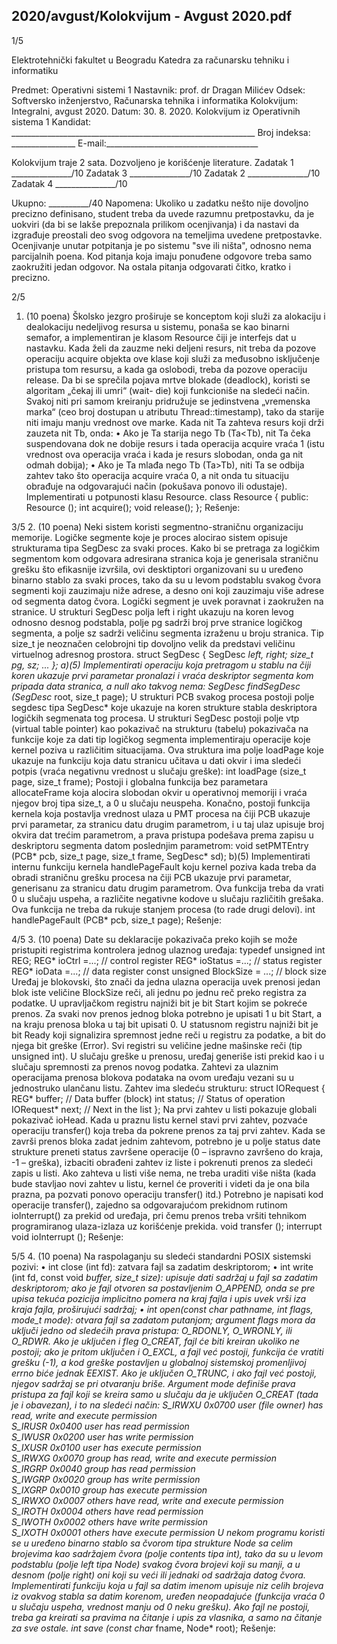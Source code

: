 2020/avgust/Kolokvijum - Avgust 2020.pdf
--------------------------------------------------------------------------------


1/5 
 
Elektrotehnički fakultet u Beogradu 
Katedra za računarsku tehniku i informatiku 
 
Predmet: Operativni sistemi 1 
Nastavnik: prof. dr Dragan Milićev 
Odsek: Softversko inženjerstvo, Računarska tehnika i informatika 
Kolokvijum: Integralni, avgust 2020. 
Datum: 30. 8. 2020. 
Kolokvijum iz Operativnih sistema 1 
Kandidat: _____________________________________________________________ 
Broj indeksa: ________________  E-mail:______________________________________ 
 
Kolokvijum traje 2 sata. Dozvoljeno je korišćenje literature. 
Zadatak 1 _______________/10   Zadatak 3 _______________/10 
Zadatak 2 _______________/10   Zadatak 4 _______________/10 
 
Ukupno: __________/40 
Napomena: Ukoliko u zadatku nešto nije dovoljno precizno definisano, student treba da 
uvede razumnu pretpostavku, da je uokviri (da bi se lakše prepoznala prilikom ocenjivanja) i 
da  nastavi  da  izgrađuje  preostali  deo  svog  odgovora  na  temeljima  uvedene  pretpostavke. 
Ocenjivanje unutar potpitanja je po sistemu "sve ili ništa", odnosno nema parcijalnih poena. 
Kod pitanja koja imaju ponuđene odgovore treba samo zaokružiti jedan  odgovor.  Na  ostala 
pitanja odgovarati čitko, kratko i precizno. 
 

2/5 
1. (10 poena) 
Školsko jezgro proširuje se konceptom koji služi za alokaciju i dealokaciju nedeljivog resursa 
u  sistemu,  ponaša  se  kao  binarni semafor,  a  implementiran  je  klasom Resource čiji  je 
interfejs dat u nastavku. Kada želi da zauzme neki deljeni resurs, nit treba da pozove operaciju 
acquire objekta ove klase koji služi za međusobno isključenje pristupa tom resursu, a kada 
ga oslobodi, treba da pozove operaciju release. 
Da bi se sprečila pojava mrtve blokade (deadlock), koristi se algoritam „čekaj ili umri“ (wait-
die)  koji  funkcioniše  na  sledeći  način.  Svakoj  niti  pri  samom  kreiranju  pridružuje  se 
jedinstvena „vremenska marka“ (ceo broj dostupan u atributu Thread::timestamp), tako da 
starije niti imaju  manju vrednost ove marke. Kada  nit Ta zahteva resurs koji drži zauzeta nit 
Tb, onda: 
• Ako  je Ta starija  nego Tb (Ta<Tb),  nit Ta čeka suspendovana dok ne dobije resurs i 
tada  operacija acquire vraća 1 (istu vrednost ova operacija vraća i kada je resurs 
slobodan, onda ga nit odmah dobija); 
• Ako je Ta mlađa nego Tb (Ta>Tb), niti Ta se odbija zahtev tako što operacija acquire 
vraća 0, a nit onda tu situaciju obrađuje na odgovarajući način (pokušava ponovo ili 
odustaje). 
Implementirati u potpunosti klasu Resource. 
class Resource { 
public: 
  Resource (); 
  int  acquire(); 
  void release(); 
}; 
Rešenje: 

3/5 
2. (10 poena) 
Neki sistem  koristi segmentno-straničnu organizaciju memorije. Logičke segmente koje je 
proces alocirao sistem opisuje strukturama tipa SegDesc za svaki proces. Kako bi se pretraga 
za logičkim segmentom kom odgovara adresirana stranica koja je generisala straničnu grešku 
što  efikasnije izvršila,  ovi  desktiptori  organizovani  su  u  uređeno  binarno  stablo  za  svaki 
proces, tako da su u levom podstablu svakog čvora segmenti koji zauzimaju niže adrese, a 
desno oni koji zauzimaju više adrese od segmenta datog čvora. Logički segment je uvek 
poravnat i zaokružen na stranice. U strukturi SegDesc polja left i right ukazuju  na  koren 
levog odnosno desnog podstabla, polje pg sadrži broj prve stranice logičkog segmenta, a polje 
sz sadrži veličinu segmenta izraženu u broju stranica. Tip size_t je neoznačen celobrojni tip 
dovoljno velik da predstavi veličinu virtuelnog adresnog prostora. 
struct SegDesc { 
  SegDesc *left, *right; 
  size_t pg, sz; 
  ... 
}; 
a)(5) Implementirati operaciju koja pretragom u stablu na čiji koren ukazuje prvi parametar 
pronalazi i vraća deskriptor segmenta kom pripada data stranica, a null ako takvog nema: 
SegDesc* findSegDesc (SegDesc* root, size_t page); 
U strukturi PCB svakog procesa postoji polje segdesc tipa SegDesc* koje ukazuje na koren 
strukture stabla deskriptora logičkih segmenata tog procesa. U strukturi SegDesc postoji polje 
vtp (virtual table pointer) kao pokazivač na strukturu (tabelu) pokazivača na funkcije koje za 
dati  tip  logičkog  segmenta  implementiraju  operacije  koje  kernel  poziva  u  različitim 
situacijama.  Ova  struktura  ima  polje loadPage koje  ukazuje  na  funkciju  koja  datu  stranicu 
učitava u dati okvir i ima sledeći potpis (vraća negativnu vrednost u slučaju greške): 
int loadPage (size_t page, size_t frame); 
Postoji  i  globalna  funkcija  bez  parametara allocateFrame koja  alocira  slobodan  okvir  u 
operativnoj memoriji i vraća njegov broj  tipa size_t, a 0 u slučaju neuspeha. Konačno, 
postoji funkcija kernela koja postavlja vrednost ulaza u PMT procesa na čiji PCB ukazuje prvi 
parametar, za stranicu datu drugim parametrom, i u taj ulaz upisuje broj okvira dat trećim 
parametrom,  a  prava  pristupa  podešava  prema  zapisu  u  deskriptoru  segmenta  datom 
poslednjim parametrom: 
void setPMTEntry (PCB* pcb, size_t page, size_t frame, SegDesc* sd); 
b)(5)  Implementirati  internu  funkciju  kernela handlePageFault koju  kernel  poziva  kada 
treba da obradi straničnu grešku procesa na čiji PCB ukazuje prvi parametar, generisanu za 
stranicu  datu  drugim  parametrom.  Ova  funkcija  treba  da  vrati 0 u slučaju uspeha, a različite 
negativne  kodove  u  slučaju  različitih  grešaka.  Ova  funkcija  ne  treba  da  rukuje  stanjem 
procesa (to rade drugi delovi). 
int handlePageFault (PCB* pcb, size_t page); 
Rešenje: 

4/5 
3. (10 poena) 
Date  su  deklaracije pokazivača preko kojih se može pristupiti registrima kontrolera jednog 
ulaznog uređaja: 
typedef unsigned int REG; 
REG* ioCtrl =...;   // control register 
REG* ioStatus =...; // status register 
REG* ioData =...;   // data register 
const unsigned BlockSize = ...; // block size 
Uređaj je blokovski, što znači da jedna ulazna operacija uvek prenosi jedan blok iste veličine 
BlockSize reči, ali jednu po jednu reč preko registra za podatke. U upravljačkom registru 
najniži bit je bit Start kojim se pokreće prenos. Za svaki nov prenos jednog bloka potrebno je 
upisati 1 u bit Start, a na kraju prenosa bloka u taj bit upisati 0. U statusnom registru najniži 
bit je bit Ready koji signalizira spremnost jedne reči u registru za podatke, a bit do njega bit 
greške (Error).  Svi registri su veličine jedne mašinske reči (tip unsigned int). U slučaju 
greške u prenosu, uređaj generiše isti prekid kao i u slučaju spremnosti za prenos novog 
podatka. 
Zahtevi za ulaznim operacijama prenosa blokova  podataka na ovom uređaju vezani su u 
jednostruko ulančanu listu. Zahtev ima sledeću strukturu: 
struct IORequest { 
  REG* buffer; // Data buffer (block) 
  int status; // Status of operation 
  IORequest* next; // Next in the list 
}; 
Na prvi zahtev u listi pokazuje globali pokazivač ioHead.  Kada u  praznu  listu  kernel  stavi 
prvi zahtev, pozvaće operaciju transfer() koja treba da pokrene prenos za taj prvi zahtev. 
Kada se završi prenos bloka zadat jednim zahtevom, potrebno je u polje status date strukture 
preneti  status  završene  operacije  (0 – ispravno  završeno  do  kraja, -1 – greška),  izbaciti 
obrađeni zahtev iz liste i pokrenuti prenos za sledeći zapis u listi. Ako zahteva u listi više 
nema, ne treba uraditi više ništa (kada bude stavljao novi zahtev u listu, kernel će proveriti i 
videti da je ona bila prazna, pa pozvati ponovo operaciju transfer() itd.) 
Potrebno  je  napisati  kod  operacije transfer(),  zajedno  sa  odgovarajućom  prekidnom 
rutinom ioInterrupt() za  prekid  od  uređaja,  pri  čemu  prenos  treba  vršiti  tehnikom 
programiranog ulaza-izlaza uz korišćenje prekida. 
void transfer (); 
interrupt void ioInterrupt (); 
Rešenje: 
 

5/5 
4. (10 poena) 
Na raspolaganju su sledeći standardni POSIX sistemski pozivi: 
• int close (int fd):  zatvara fajl sa zadatim deskriptorom; 
• int write (int fd, const void *buffer, size_t size):  upisuje dati sadržaj u 
fajl sa zadatim deskriptorom; ako je fajl otvoren sa postavljenim O_APPEND, onda se 
pre upisa tekuća pozicija implicitno pomera na kraj fajla i upis uvek vrši iza kraja 
fajla, proširujući sadržaj; 
• int open(const char *pathname, int flags, mode_t mode): otvara fajl sa 
zadatom putanjom; argument flags mora da uključi jedno od sledećih prava pristupa: 
O_RDONLY, O_WRONLY, ili O_RDWR. Ako je uključen i fleg O_CREAT, fajl će biti kreiran 
ukoliko ne postoji; ako je pritom uključen i O_EXCL, a fajl već postoji, funkcija će vratiti 
grešku (-1), a kod greške postavljen u globalnoj sistemskoj promenljivoj errno biće jednak 
EEXIST. Ako je uključen O_TRUNC, i ako fajl već postoji, njegov sadržaj se pri otvaranju 
briše. Argument mode definiše prava pristupa za fajl koji se kreira samo u slučaju da je 
uključen O_CREAT (tada je i obavezan), i to na sledeći način: 
S_IRWXU 0x0700 user (file owner) has read, write and execute permission  
S_IRUSR 0x0400 user has read permission  
S_IWUSR 0x0200 user has write permission  
S_IXUSR 0x0100 user has execute permission  
S_IRWXG 0x0070 group has read, write and execute permission  
S_IRGRP 0x0040 group has read permission  
S_IWGRP 0x0020 group has write permission  
S_IXGRP 0x0010 group has execute permission  
S_IRWXO 0x0007 others have read, write and execute permission  
S_IROTH 0x0004 others have read permission  
S_IWOTH 0x0002 others have write permission  
S_IXOTH 0x0001 others have execute permission 
U nekom programu koristi se u uređeno binarno stablo sa čvorom tipa strukture Node sa celim 
brojevima kao sadržajem čvora (polje contents tipa int),  tako  da  su  u  levom  podstablu 
(polje left tipa Node*) svakog čvora brojevi koji su manji, a u desnom (polje right) oni koji 
su veći ili jednaki od sadržaja datog čvora. Implementirati funkciju koja u fajl sa datim 
imenom upisuje niz celih brojeva iz ovakvog stabla sa datim korenom, uređen neopadajuće 
(funkcija vraća 0 u slučaju uspeha, vrednost manju od 0 neku grešku). Ako fajl ne postoji, 
treba ga kreirati sa pravima na čitanje i upis za vlasnika, a samo na čitanje za sve ostale. 
int save (const char* fname, Node* root); 
Rešenje: 
 